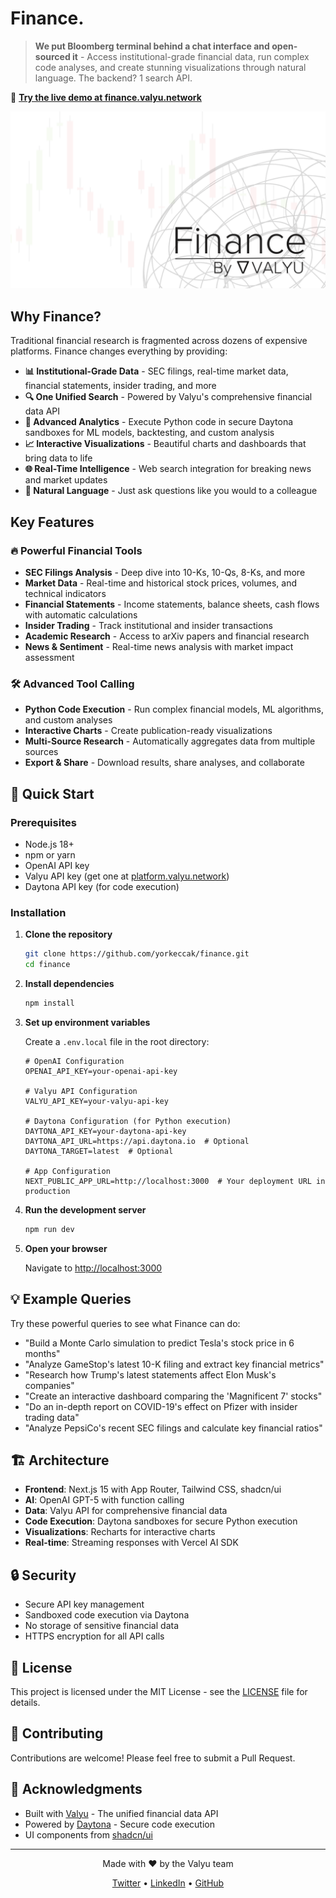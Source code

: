# Finance.

> **We put Bloomberg terminal behind a chat interface and open-sourced it** - Access institutional-grade financial data, run complex code analyses, and create stunning visualizations through natural language. The backend? 1 search API.

🚀 **[Try the live demo at finance.valyu.network](https://finance.valyu.network)**

![Finance by Valyu](public/valyu.png)

## Why Finance?

Traditional financial research is fragmented across dozens of expensive platforms. Finance changes everything by providing:

- **📊 Institutional-Grade Data** - SEC filings, real-time market data, financial statements, insider trading, and more
- **🔍 One Unified Search** - Powered by Valyu's comprehensive financial data API
- **🐍 Advanced Analytics** - Execute Python code in secure Daytona sandboxes for ML models, backtesting, and custom analysis
- **📈 Interactive Visualizations** - Beautiful charts and dashboards that bring data to life
- **🌐 Real-Time Intelligence** - Web search integration for breaking news and market updates
- **🎯 Natural Language** - Just ask questions like you would to a colleague

## Key Features

### 🔥 Powerful Financial Tools

- **SEC Filings Analysis** - Deep dive into 10-Ks, 10-Qs, 8-Ks, and more
- **Market Data** - Real-time and historical stock prices, volumes, and technical indicators  
- **Financial Statements** - Income statements, balance sheets, cash flows with automatic calculations
- **Insider Trading** - Track institutional and insider transactions
- **Academic Research** - Access to arXiv papers and financial research
- **News & Sentiment** - Real-time news analysis with market impact assessment

### 🛠️ Advanced Tool Calling

- **Python Code Execution** - Run complex financial models, ML algorithms, and custom analyses
- **Interactive Charts** - Create publication-ready visualizations
- **Multi-Source Research** - Automatically aggregates data from multiple sources
- **Export & Share** - Download results, share analyses, and collaborate

## 🚀 Quick Start

### Prerequisites

- Node.js 18+ 
- npm or yarn
- OpenAI API key
- Valyu API key (get one at [platform.valyu.network](https://platform.valyu.network))
- Daytona API key (for code execution)

### Installation

1. **Clone the repository**
   ```bash
   git clone https://github.com/yorkeccak/finance.git
   cd finance
   ```

2. **Install dependencies**
   ```bash
   npm install
   ```

3. **Set up environment variables**
   
   Create a `.env.local` file in the root directory:
   ```env
   # OpenAI Configuration
   OPENAI_API_KEY=your-openai-api-key
   
   # Valyu API Configuration
   VALYU_API_KEY=your-valyu-api-key
   
   # Daytona Configuration (for Python execution)
   DAYTONA_API_KEY=your-daytona-api-key
   DAYTONA_API_URL=https://api.daytona.io  # Optional
   DAYTONA_TARGET=latest  # Optional
   
   # App Configuration
   NEXT_PUBLIC_APP_URL=http://localhost:3000  # Your deployment URL in production
   ```

4. **Run the development server**
   ```bash
   npm run dev
   ```

5. **Open your browser**
   
   Navigate to [http://localhost:3000](http://localhost:3000)

## 💡 Example Queries

Try these powerful queries to see what Finance can do:

- "Build a Monte Carlo simulation to predict Tesla's stock price in 6 months"
- "Analyze GameStop's latest 10-K filing and extract key financial metrics"
- "Research how Trump's latest statements affect Elon Musk's companies"
- "Create an interactive dashboard comparing the 'Magnificent 7' stocks"
- "Do an in-depth report on COVID-19's effect on Pfizer with insider trading data"
- "Analyze PepsiCo's recent SEC filings and calculate key financial ratios"

## 🏗️ Architecture

- **Frontend**: Next.js 15 with App Router, Tailwind CSS, shadcn/ui
- **AI**: OpenAI GPT-5 with function calling
- **Data**: Valyu API for comprehensive financial data
- **Code Execution**: Daytona sandboxes for secure Python execution
- **Visualizations**: Recharts for interactive charts
- **Real-time**: Streaming responses with Vercel AI SDK

## 🔒 Security

- Secure API key management
- Sandboxed code execution via Daytona
- No storage of sensitive financial data
- HTTPS encryption for all API calls

## 📝 License

This project is licensed under the MIT License - see the [LICENSE](LICENSE) file for details.

## 🤝 Contributing

Contributions are welcome! Please feel free to submit a Pull Request.

## 🙏 Acknowledgments

- Built with [Valyu](https://platform.valyu.network) - The unified financial data API
- Powered by [Daytona](https://daytona.io) - Secure code execution
- UI components from [shadcn/ui](https://ui.shadcn.com)

---

<p align="center">
  Made with ❤️ by the Valyu team
</p>

<p align="center">
  <a href="https://twitter.com/ValyuNetwork">Twitter</a> •
  <a href="https://www.linkedin.com/company/valyu-network">LinkedIn</a> •
  <a href="https://github.com/yorkeccak/finance">GitHub</a>
</p>
